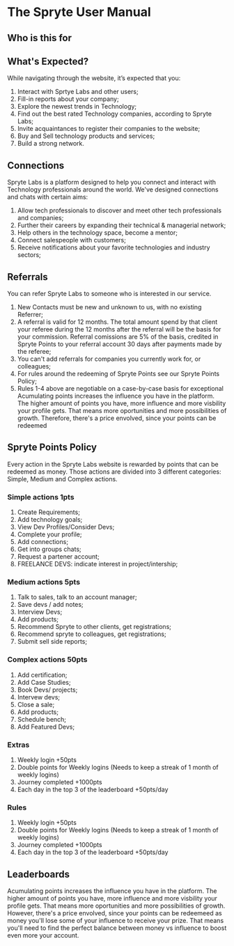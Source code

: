 # The Spryte User Manual

## Who is this for

## What's Expected?
While navigating through the website, it’s expected that you:

1. Interact with Sprtye Labs and other users;
2. Fill-in reports about your company;
3. Explore the newest trends in Technology;
4. Find out the best rated Technology companies, according to Spryte Labs;
5. Invite acquaintances to register their companies to the website;
6. Buy and Sell technology products and services;
7. Build a strong network.
  
## Connections

Spryte Labs is a platform designed to help you connect and interact with Technology professionals around the world. We've designed connections and chats with certain aims:
1. Allow tech professionals to discover and meet other tech professionals and companies;
2. Further their careers by expanding their technical & managerial network;
3. Help others in the technology space, become a mentor;
4. Connect salespeople with customers;
5. Receive notifications about your favorite technologies and industry sectors;

## Referrals
You can refer Spryte Labs to someone who is interested in our service.

 1. New Contacts must be new and unknown to us, with no existing Referrer;
 2. A referral is valid for 12 months. The total amount spend by that client your referee during the 12 months after the referral will be the basis for your commission. Referral comissions are 5% of the basis, credited in Spryte Points to your referral account 30 days after payments made by the referee; 
 3. You can't add referrals for companies you currently work for, or colleagues;
 4. For rules around the redeeming of Spryte Points see our Spryte Points Policy;
 5. Rules 1-4 above are negotiable on a case-by-case basis for exceptional Acumulating points increases the influence you have in the platform. The higher amount of points you have, more influence and more visbility your profile gets. That means more oportunities and more possibilities of growth. Therefore, there's a price envolved, since your points can be redeemed

## Spryte Points Policy
  Every action in the Spryte Labs website is rewarded by points that can be redeemed as money. Those actions are divided into 3 different categories: Simple, Medium and Complex actions.

### Simple actions 1pts

1. Create Requirements;
2. Add technology goals;
4. View Dev Profiles/Consider Devs;
5. Complete your profile;
6. Add connections;
7. Get into groups chats;
8. Request a partener account;
9. FREELANCE DEVS: indicate interest in project/intership;

### Medium actions 5pts

1. Talk to sales, talk to an account manager;
2. Save devs / add notes;
3. Interview Devs;
4. Add products;
5. Recommend Spryte to other clients, get registrations;
6. Recommend spryte to colleagues, get registrations;
7. Submit sell side reports;
  
### Complex actions 50pts

1. Add certification;
2. Add Case Studies;
3. Book Devs/ projects;
4. Intervew devs;
5. Close a sale;
6. Add products;
7. Schedule bench;
8. Add Featured Devs;
  
  
### Extras
  
1. Weekly login +50pts
2. Double points for Weekly logins (Needs to keep a streak of 1 month of weekly logins)
4. Journey completed  +1000pts
5. Each day in the top 3 of the leaderboard +50pts/day

### Rules

1. Weekly login +50pts
2. Double points for Weekly logins (Needs to keep a streak of 1 month of weekly logins)
4. Journey completed  +1000pts
5. Each day in the top 3 of the leaderboard +50pts/day

  
## Leaderboards
  
  Acumulating points increases the influence you have in the platform. The higher amount of points you have, more influence and more visbility your profile gets. That means more oportunities and more possibilities of growth. However, there's a price envolved, since your points can be redeemeed as money you'll lose some of your influence to receive your prize. That means you'll need to find the perfect balance between money vs influence to boost even more your account.
   
